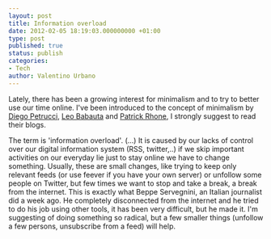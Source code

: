 ```yaml
---
layout: post
title: Information overload
date: 2012-02-05 18:19:03.000000000 +01:00
type: post
published: true
status: publish
categories:
- Tech
author: Valentino Urbano 
---
```


Lately, there has been a growing interest for minimalism and to try to better use our time online.  I've been introduced to the concept of minimalism by [Diego Petrucci][0], [Leo Babauta][1] and [Patrick Rhone][2], I strongly suggest to read their blogs.

The term is 'information overload'. (...) It is caused by our lacks of control over our digital information system (RSS, twitter,..) if we skip important activities on our everyday lie just to stay online we have to change something.  Usually, these are small changes, like trying to keep only relevant feeds (or use feever if you have your own server) or unfollow some people on Twitter, but few times we want to stop and take a break, a break from the internet. This is exactly what Beppe Servegnini, an Italian journalist did a week ago. He completely disconnected from the internet and he tried to do his job using other tools, it has been very difficult, but he made it. I'm suggesting of doing something so radical, but a few smaller things (unfollow a few persons, unsubscribe from a feed) will help.


[0]: https://web.archive.org/http://www.ilmacminimalista.it/
[1]: http://zenhabits.net/
[2]: http://minimalmac.com/